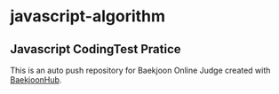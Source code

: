# javascript-algorithm
## Javascript CodingTest Pratice

This is an auto push repository for Baekjoon Online Judge created with [BaekjoonHub](https://github.com/BaekjoonHub/BaekjoonHub).
